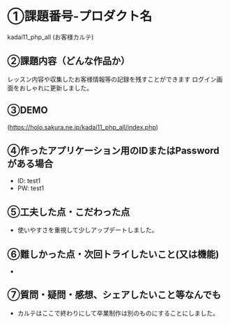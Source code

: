 # ①課題番号-プロダクト名

kadai11_php_all (お客様カルテ)

## ②課題内容（どんな作品か）

レッスン内容や収集したお客様情報等の記録を残すことができます
ログイン画面をおしゃれに更新しました。

## ③DEMO

(https://holo.sakura.ne.jp/kadai11_php_all/index.php)

## ④作ったアプリケーション用のIDまたはPasswordがある場合

- ID: test1
- PW: test1

## ⑤工夫した点・こだわった点

- 使いやすさを重視して少しアップデートしました。

## ⑥難しかった点・次回トライしたいこと(又は機能)

- 

## ⑦質問・疑問・感想、シェアしたいこと等なんでも

- カルテはここで終わりにして卒業制作は別のものにすることにしました。
